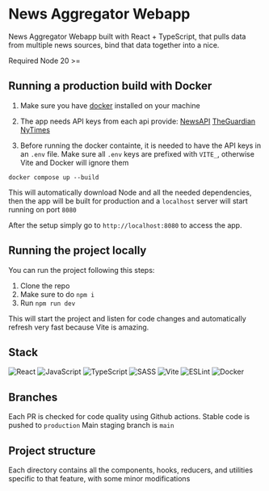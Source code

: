 # News Aggregator Webapp

News Aggregator Webapp built with React + TypeScript, that pulls data from
multiple news sources, bind that data together into a nice.

Required Node 20 >=

## Running a production build with Docker

1. Make sure you have [docker](https://docs.docker.com/) installed on your
   machine
2. The app needs API keys from each api provide:
   [NewsAPI](https://newsapi.org/docs)
   [TheGuardian](https://open-platform.theguardian.com/documentation/)
   [NyTimes](https://developer.nytimes.com/docs/articlesearch-product/1/routes/articlesearch.json/get)

3. Before running the docker containte, it is needed to have the API keys in an
   `.env` file. Make sure all `.env` keys are prefixed with `VITE_`, otherwise
   Vite and Docker will ignore them

```shell
docker compose up --build
```

This will automatically download Node and all the needed dependencies, then the
app will be built for production and a `localhost` server will start running on
port `8080`

After the setup simply go to `http://localhost:8080` to access the app.

## Running the project locally

You can run the project following this steps:

1. Clone the repo
2. Make sure to do `npm i`
3. Run `npm run dev`

This will start the project and listen for code changes and automatically
refresh very fast because Vite is amazing.

## Stack

![React](https://img.shields.io/badge/react-%2320232a.svg?style=for-the-badge&logo=react&logoColor=%2361DAFB)
![JavaScript](https://img.shields.io/badge/javascript-%23323330.svg?style=for-the-badge&logo=javascript&logoColor=%23F7DF1E)
![TypeScript](https://img.shields.io/badge/typescript-%23007ACC.svg?style=for-the-badge&logo=typescript&logoColor=white)
![SASS](https://img.shields.io/badge/SASS-hotpink.svg?style=for-the-badge&logo=SASS&logoColor=white)
![Vite](https://img.shields.io/badge/vite-%23646CFF.svg?style=for-the-badge&logo=vite&logoColor=white)
![ESLint](https://img.shields.io/badge/ESLint-4B3263?style=for-the-badge&logo=eslint&logoColor=white)
![Docker](https://img.shields.io/badge/Docker-4B3263?style=for-the-badge&logo=docker&logoColor=white)

## Branches

Each PR is checked for code quality using Github actions. Stable code is pushed
to `production` Main staging branch is `main`

## Project structure

Each directory contains all the components, hooks, reducers, and utilities
specific to that feature, with some minor modifications
